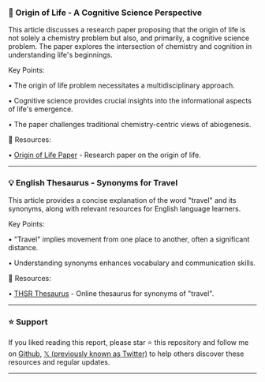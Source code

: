 ### 🤖 Origin of Life - A Cognitive Science Perspective

This article discusses a research paper proposing that the origin of life is not solely a chemistry problem but also, and primarily, a cognitive science problem.  The paper explores the intersection of chemistry and cognition in understanding life's beginnings.

Key Points:

• The origin of life problem necessitates a multidisciplinary approach.


• Cognitive science provides crucial insights into the informational aspects of life's emergence.


•  The paper challenges traditional chemistry-centric views of abiogenesis.


🔗 Resources:

• [Origin of Life Paper](https://tandfonline.com/doi/epdf/10.1080/19420889.2025.2466017?needAccess=true) - Research paper on the origin of life.


---
### 💡 English Thesaurus - Synonyms for Travel

This article provides a concise explanation of the word "travel" and its synonyms, along with relevant resources for English language learners.

Key Points:

• "Travel" implies movement from one place to another, often a significant distance.


• Understanding synonyms enhances vocabulary and communication skills.



🔗 Resources:

• [THSR Thesaurus](http://thsr.us/travel) - Online thesaurus for synonyms of "travel".


---

### ⭐️ Support

If you liked reading this report, please star ⭐️ this repository and follow me on [Github](https://github.com/Drix10), [𝕏 (previously known as Twitter)](https://x.com/DRIX_10_) to help others discover these resources and regular updates.

---